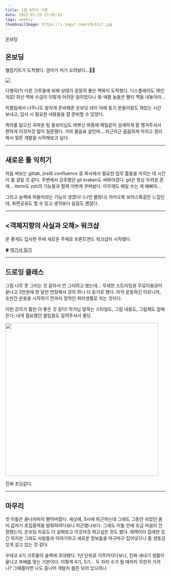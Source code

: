 ```yaml
---
title: 1월 4주차 기록
date: 2022-01-29 23:05:51
tags: weekly
thumbnailImage: https://i.imgur.com/s9k3iLY.jpg
---
```


온보딩

<!-- more -->

## 온보딩

웰컴키트가 도착했다. 엄마가 저거 오려놨다…🤦‍♀️

<img src="01.png" />

다행히(?) 다른 크루들에 비해 상태가 굉장히 좋은 맥북이 도착했다. 디스플레이도 16인치로! 최신 맥북 수급이 이렇게 어려운 일이었다니 😵 애플 놈들은 빨리 맥을 내놓아라…

피플팀에서 너무나도 알차게 준비해준 온보딩 데이 덕에 동기 분들이랑도 재밌는 시간 보내고, 입사 시 필요한 내용들을 잘 준비할 수 있었다.

쿼카를 닮으신 귀여운 팀 돌보미님도 바쁘신 와중에 매일같이 섬세하게 잘 챙겨주셔서 편하게 이것저것 많이 질문했다. 거의 물음표 살인마… 차근차근 꼼꼼하게 익히고 정리해서 얼른 개발을 시작해보고 싶다.

---

## 새로운 툴 익히기

처음 써보는 gitlab, jira와 confluence 등 회사에서 필요한 업무 툴들을 익히는 데 시간이 좀 걸릴 것 같다. 주변에서 강추했던 git kraken도 써봐야겠다. git은 항상 두려운 존재… iterm도 zsh의 기능들과 함께 이쁘게 꾸며놨다. 아무래도 매일 쓰는 게 예뻐야…

그리고 슬랙에 허들이라는 기능이 생겼다! (나만 몰랐나) 카카오톡 보이스톡같은 느낌인데, 화면공유도 할 수 있고 생각보다 음질도 괜찮다.

---

## <객체지향의 사실과 오해> 워크샵

운 좋게도 입사한 주에 새로운 주제로 프론트엔드 워크샵이 시작됐다.

🍀 [여기서 읽기](https://zigsong.github.io/2021/01/29/oop-true-and-false-1/)

---

## 드로잉 클래스

그림 너무 못 그리는 것 같아서 안 그리려고 했는데… 무제한 스트리밍권 무료이용권이 끝나고 3만원에 한 달만 연장해서 강의 하나 더 듣기로 했다. 아직 운동하긴 이르니까, 조만간 운동을 시작하기 전까지 정적인 취미생활로 치는 것이다.

이번 강의가 훨씬 더 좋은 것 같다! 작가님 말하는 스타일도, 그림 내용도, 그림체도 맘에 든다. 내게 필요했던 꿀팁들도 알려주셔서 좋당.

<img src="02.jpeg" width="480px" />

진짜 초딩같다.

---

## 마무리

첫 이틀은 끝나자마자 뻗어버렸다. 세상에, 5시에 퇴근하는데 그래도 그동안 쉬었던 몸이 갑자기 초집중력을 발휘하려다보니 피곤했나보다. 그래도 이틀 만에 조금 마음이 진정됐는지, 온보딩 자료도 더 살펴보고 이것저것 하고싶은 것도 했다. 재택이라 집에만 있긴 하지만 그래도 사람들과 이야기하고 새로운 정보들을 마구마구 집어넣으니 좀 생동감 있게 살고 있는 것 같다.

우테코 4기 크루들이 슬랙에 초대됐다. 1년 단위로 이루어지다보니, 진짜 새내기 생활이 끝나고 후배를 맞는 기분이다. 이렇게 4기, 5기… 두 자리 수가 될 때까지 무한히 가려나? 그때쯤이면 나도 중니어 개발자 쯤은 되어 있으려나.
